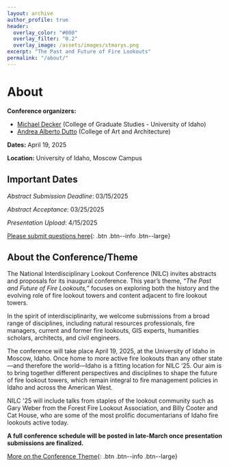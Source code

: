 ```yaml
---
layout: archive
author_profile: true
header:
  overlay_color: "#000"
  overlay_filter: "0.2"
  overlay_image: /assets/images/stmarys.png
excerpt: "The Past and Future of Fire Lookouts"
permalink: "/about/"
---
```

# About

**Conference organizers:** 

* <a href="https://www.uidaho.edu/news/feature-stories/fire-lookouts" target="_blank">Michael Decker</a> (College of Graduate Studies - University of Idaho)
* <a href="https://www.uidaho.edu/caa/programs/architecture/ourpeople/andrea-dutto" target="_blank">Andrea Alberto Dutto</a> (College of Art and Architecture)


**Dates:** April 19, 2025

**Location:** University of Idaho, Moscow Campus



## **Important Dates**

*Abstract Submission Deadline*: 03/15/2025

*Abstract Acceptance*: 03/25/2025

*Presentation Upload*: 4/15/2025

[Please submit questions here](https://futurevandals.uidaho.edu/register/?id=c6162e10-cb08-4c3e-83fd-08a7fe968943){: .btn .btn--info .btn--large}



## **About the Conference/Theme**

The National Interdisciplinary Lookout Conference (NILC) invites abstracts and proposals for its inaugural conference. This year’s theme, *“The Past and Future of Fire Lookouts,”* focuses on exploring both the history and the evolving role of fire lookout towers and content adjacent to fire lookout towers.

In the spirit of interdisciplinarity, we welcome submissions from a broad range of disciplines, including natural resources professionals, fire managers, current and former fire lookouts, GIS experts, humanities scholars, architects, and civil engineers. 

The conference will take place April 19, 2025, at the University of Idaho in Moscow, Idaho. Once home to more active fire lookouts than any other state—and therefore the world—Idaho is a fitting location for NILC ‘25. Our aim is to bring together different perspectives and disciplines to shape the future of fire lookout towers, which remain integral to fire management policies in Idaho and across the American West.  

NILC '25 will include talks from staples of the lookout community such as Gary Weber from the Forest Fire Lookout Association, and Billy Cooter and Cat House, who are some of the most prolific documentarians of Idaho fire lookouts active today. 

**A full conference schedule will be posted in late-March once presentation submissions are finalized.** 

[More on the Conference Theme](../theme/){: .btn .btn--info .btn--large}

